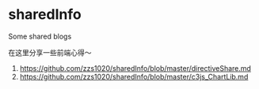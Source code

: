 # sharedInfo
Some shared blogs

在这里分享一些前端心得～

1. https://github.com/zzs1020/sharedInfo/blob/master/directiveShare.md
2. https://github.com/zzs1020/sharedInfo/blob/master/c3js_ChartLib.md
